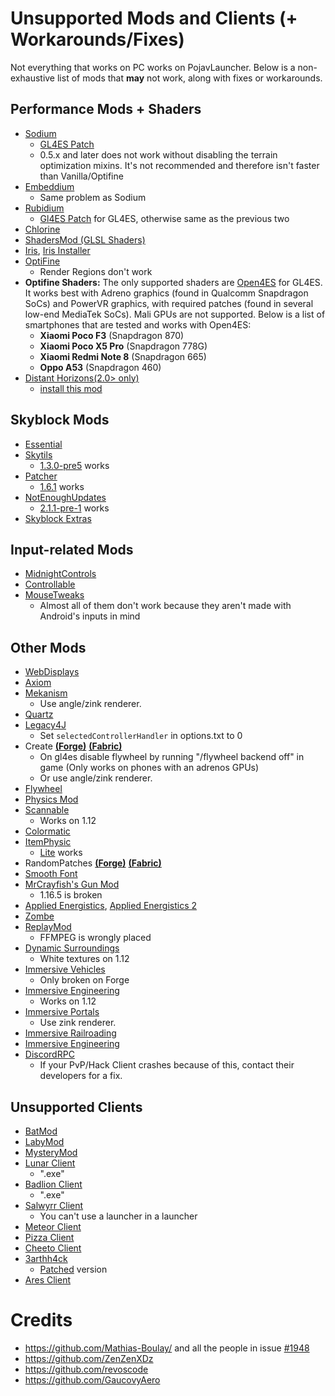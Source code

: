 # Unsupported Mods and Clients (+ Workarounds/Fixes)
Not everything that works on PC works on PojavLauncher. Below is a non-exhaustive list of mods that **may** not work, along with fixes or workarounds.

## Performance Mods + Shaders
- [Sodium](https://modrinth.com/mod/sodium)
	- [GL4ES Patch](https://www.mediafire.com/folder/n004fh6pxuxk8/Sodium_1.17%2B)
	- 0.5.x and later does not work without disabling the terrain optimization mixins. It's not recommended and therefore isn't faster than Vanilla/Optifine
- [Embeddium](https://modrinth.com/mod/embeddium)
	- Same problem as Sodium
- [Rubidium](https://www.curseforge.com/minecraft/mc-mods/rubidium/files) 
	- [Gl4ES Patch](https://www.mediafire.com/folder/jcyrf8l0osn4m/Rubidium_1.17%2B) for GL4ES, otherwise same as the previous two
- [Chlorine](https://www.curseforge.com/minecraft/mc-mods/chlorine)
- [ShadersMod (GLSL Shaders)](https://www.minecraftforum.net/forums/mapping-and-modding-java-edition/minecraft-mods/1286604-shaders-mod-updated-by-karyonix)
- [Iris](https://www.curseforge.com/minecraft/mc-mods/irisshaders), [Iris Installer](https://irisshaders.net/download)
- [OptiFine](https://optifine.net/home)
	- Render Regions don't work
- **Optifine Shaders:** The only supported shaders are [Open4ES](https://www.mediafire.com/folder/cp87zpb3ichj7/Open4ES) for GL4ES. It works best with Adreno graphics (found in Qualcomm Snapdragon SoCs) and PowerVR graphics, with required patches (found in several low-end MediaTek SoCs). Mali GPUs are not supported. Below is a list of smartphones that are tested and works with Open4ES:
	- **Xiaomi Poco F3** (Snapdragon 870)
	- **Xiaomi Poco X5 Pro** (Snapdragon 778G)
	- **Xiaomi Redmi Note 8** (Snapdragon 665)
	- **Oppo A53** (Snapdragon 460)
- [Distant Horizons(2.0> only)](https://modrinth.com/mod/distanthorizons/versions)
	- [install this mod](https://www.mediafire.com/file/t9ipmw6af750efi/UNZIP-ME_DH-2.0_android-patch_fabric-forge_1.16.5-1.21.zip/file)

## Skyblock Mods
- [Essential](https://essential.gg/)
- [Skytils](https://github.com/Skytils/SkytilsMod) 
	- [1.3.0-pre5](https://github.com/Skytils/SkytilsMod/releases/download/v1.3.0-pre5/Skytils-1.3.0-pre5.jar) works
- [Patcher](https://github.com/Sk1erLLC/Patcher) 
	- [1.6.1](https://www.mediafire.com/file/7a3gubce278k338/Patcher-1.6.1_1.8.9.jar/file) works
- [NotEnoughUpdates](https://github.com/Moulberry/NotEnoughUpdates/releases) 
	- [2.1.1-pre-1](https://www.mediafire.com/file/u0l09df4riulu2w/NotEnoughUpdates-2.1.1-pre-1.jar/file) works
- [Skyblock Extras](https://sbewebsite.appspot.com/)

## Input-related Mods
- [MidnightControls](https://github.com/TeamMidnightDust/MidnightControls/releases)
- [Controllable](https://www.curseforge.com/minecraft/mc-mods/controllable)
- [MouseTweaks](https://www.curseforge.com/minecraft/mc-mods/mouse-tweaks)
	- Almost all of them don't work because they aren't made with Android's inputs in mind

## Other Mods
- [WebDisplays](https://www.curseforge.com/minecraft/mc-mods/webdisplays)
- [Axiom](https://modrinth.com/mod/axiom)
- [Mekanism](https://www.curseforge.com/minecraft/mc-mods/mekanism)
	- Use angle/zink renderer.
- [Quartz](https://www.curseforge.com/minecraft/mc-mods/quartz)
- [Legacy4J](https://modrinth.com/mod/legacy4j)
	- Set `selectedControllerHandler` in options.txt to 0
- Create [**(Forge)**](https://www.curseforge.com/minecraft/mc-mods/create) [**(Fabric)**](https://modrinth.com/mod/create-fabric)
	- On gl4es disable flywheel by running "/flywheel backend off" in game (Only works on phones with an adrenos GPUs)
	- Or use angle/zink renderer.
- [Flywheel](https://www.curseforge.com/minecraft/mc-mods/flywheel)
- [Physics Mod](https://www.curseforge.com/minecraft/mc-mods/physics-mod)
- [Scannable](https://www.curseforge.com/minecraft/mc-mods/scannable) 
	- Works on 1.12
- [Colormatic](https://www.curseforge.com/minecraft/mc-mods/colormatic)
- [ItemPhysic](https://www.curseforge.com/minecraft/mc-mods/itemphysic)
	- [Lite](https://www.curseforge.com/minecraft/mc-mods/itemphysic-lite) works
- RandomPatches [**(Forge)**](https://www.curseforge.com/minecraft/mc-mods/randompatches-forge) [**(Fabric)**](https://www.curseforge.com/minecraft/mc-mods/randompatches-fabric)
- [Smooth Font](https://www.curseforge.com/minecraft/mc-mods/smooth-font)
- [MrCrayfish's Gun Mod](https://www.curseforge.com/minecraft/mc-mods/mrcrayfishs-gun-mod)
	- 1.16.5 is broken
- [Applied Energistics](https://mcarchive.net/mods/applied-energistics?gvsn=), [Applied Energistics 2](https://www.curseforge.com/minecraft/mc-mods/applied-energistics-2)
- [Zombe](https://forum.feed-the-beast.com/threads/zombe-mod-for-ftb-1-4-7.18012/)
- [ReplayMod](https://www.replaymod.com/) 
	- FFMPEG is wrongly placed
- [Dynamic Surroundings](https://www.curseforge.com/minecraft/mc-mods/dynamic-surroundings) 
	- White textures on 1.12
- [Immersive Vehicles](https://www.curseforge.com/minecraft/mc-mods/minecraft-transport-simulator)
	- Only broken on Forge
- [Immersive Engineering](https://www.curseforge.com/minecraft/mc-mods/immersive-engineering) 
	- Works on 1.12
- [Immersive Portals](https://www.curseforge.com/minecraft/mc-mods/immersive-portals-mod)
	- Use zink renderer.
- [Immersive Railroading](https://www.curseforge.com/minecraft/mc-mods/immersive-railroading)
- [Immersive Engineering](https://www.curseforge.com/minecraft/mc-mods/immersive-engineering)
- [DiscordRPC](https://www.curseforge.com/minecraft/mc-mods/discordrpc) 
	- If your PvP/Hack Client crashes because of this, contact their developers for a fix.

## Unsupported Clients

- [BatMod](https://batmod.com/)
- [LabyMod](https://www.labymod.net/en)
- [MysteryMod](https://mysterymod.net/)
- [Lunar Client](https://www.lunarclient.com/) 
	- ".exe"
- [Badlion Client](https://client.badlion.net/) 
	- ".exe"
- [Salwyrr Client](https://www.salwyrr.com/) 
	- You can't use a launcher in a launcher
- [Meteor Client](https://meteorclient.com/)
- [Pizza Client](https://qolhub.kieruken.dev/) 
- [Cheeto Client](https://qolhub.kieruken.dev/)
- [3arthh4ck](https://github.com/3arthqu4ke/3arthh4ck) 
	- [Patched](https://www.mediafire.com/file/n7ey56j5aued7r0/3arthh4ck-1.8.7-release.jar/file) version
- [Ares Client](https://www.aresclient.com/)
# Credits

- https://github.com/Mathias-Boulay/ and all the people in issue [#1948](https://github.com/PojavLauncherTeam/PojavLauncher/issues/1948)
- https://github.com/ZenZenXDz
- https://github.com/revoscode
- https://github.com/GaucovyAero
